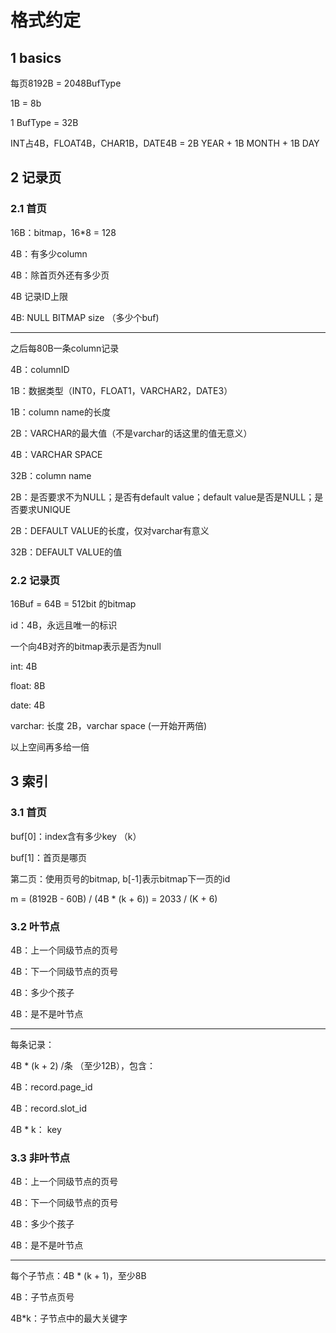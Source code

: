 # 格式约定

## 1 basics

每页8192B = 2048BufType

1B = 8b

1 BufType = 32B

INT占4B，FLOAT4B，CHAR1B，DATE4B = 2B YEAR + 1B MONTH + 1B DAY

## 2 记录页

### 2.1 首页

16B：bitmap，16*8 = 128

4B：有多少column

4B：除首页外还有多少页

4B 记录ID上限

4B: NULL BITMAP size （多少个buf)

---

之后每80B一条column记录

4B：columnID

1B：数据类型（INT0，FLOAT1，VARCHAR2，DATE3）

1B：column name的长度

2B：VARCHAR的最大值（不是varchar的话这里的值无意义）

4B：VARCHAR SPACE

32B：column name

2B：是否要求不为NULL；是否有default value；default value是否是NULL；是否要求UNIQUE

2B：DEFAULT VALUE的长度，仅对varchar有意义

32B：DEFAULT VALUE的值

### 2.2 记录页

16Buf = 64B = 512bit 的bitmap

id：4B，永远且唯一的标识

一个向4B对齐的bitmap表示是否为null

int: 4B

float: 8B

date: 4B

varchar: 长度 2B，varchar space (一开始开两倍)

以上空间再多给一倍

## 3 索引

### 3.1 首页

buf[0]：index含有多少key （k）

buf[1]：首页是哪页

第二页：使用页号的bitmap, b[-1]表示bitmap下一页的id

m = (8192B - 60B) / (4B * (k + 6)) = 2033 / (K + 6)

### 3.2 叶节点

4B：上一个同级节点的页号

4B：下一个同级节点的页号

4B：多少个孩子

4B：是不是叶节点

---

每条记录：

4B * (k + 2) /条 （至少12B），包含：

4B：record.page_id

4B：record.slot_id

4B * k： key

### 3.3 非叶节点

4B：上一个同级节点的页号

4B：下一个同级节点的页号

4B：多少个孩子

4B：是不是叶节点

---

每个子节点：4B * (k + 1)，至少8B

4B：子节点页号

4B*k：子节点中的最大关键字
